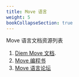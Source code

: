 ```yaml
---
title: Move 语言
weight: 5
bookCollapseSection: true
---
```


Move 语言文档资源列表

<!--more-->

1. [Diem Move 文档](https://developers.diem.com/docs/move/overview).
2. [Move 编程书](https://move-book.com/cn/)
3. [Move 语言论坛](https://www.movelang.io/)
